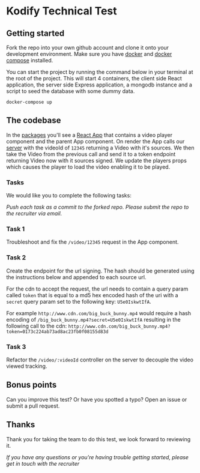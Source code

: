 # Kodify Technical Test

## Getting started

Fork the repo into your own github account and clone it onto your development environment. 
Make sure you have [docker](https://docs.docker.com/get-docker/) and [docker compose](https://docs.docker.com/compose/install/) installed. 

You can start the project by running the command below in your terminal at the root of the project. This will start 4 containers, the client side React application, the server side Express application, a mongodb instance and a script to seed the database with some dummy data. 

```
docker-compose up
```

## The codebase

In the [packages](/packages) you'll see a [React App](/packages/client) that contains a video player component and the parent App component. On render the App calls our [server](/packages/server) with the videoId of `12345` returning a Video with it's sources. We then take the Video from the previous call and send it to a token endpoint returning Video now with it sources signed. We update the players props which causes the player to load the video enabling it to be played.

### Tasks

We would like you to complete the following tasks:

*Push each task as a commit to the forked repo. Please submit the repo to the recruiter via email.*

### Task 1

Troubleshoot and fix the `/video/12345` request in the App component. 

### Task 2

Create the endpoint for the url signing. The hash should be generated using the instructions below and appended to each source url.

For the cdn to accept the request, the url needs to contain a query param called `token` that is equal to a md5 hex encoded hash of the uri with a `secret` query param set to the following key: `U5e0IskwtIfA`. 

For example `http://www.cdn.com/big_buck_bunny.mp4` would require a hash encoding of ``/big_buck_bunny.mp4?secret=U5e0IskwtIfA`` resulting in the following call to the cdn: ``http://www.cdn.com/big_buck_bunny.mp4?token=0173c224ab73ad8ac23fb0f08155d83d``

### Task 3

Refactor the `/video/:videoId` controller on the server to decouple the video viewed tracking.

## Bonus points

Can you improve this test? Or have you spotted a typo? Open an issue or submit a pull request.

## Thanks

Thank you for taking the team to do this test, we look forward to reviewing it.

*If you have any questions or you're having trouble getting started, please get in touch with the recruiter*
